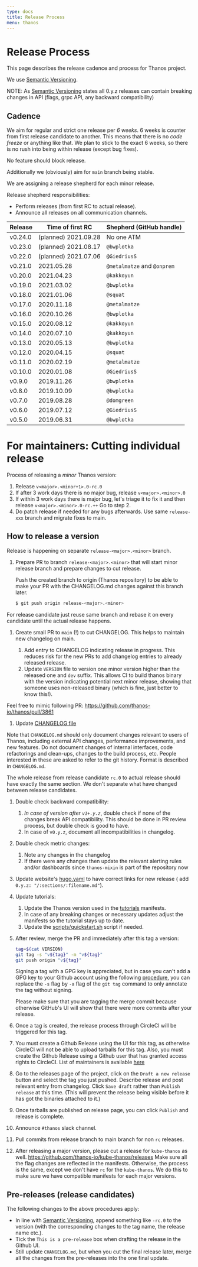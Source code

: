 ```yaml
---
type: docs
title: Release Process
menu: thanos
---
```


# Release Process

This page describes the release cadence and process for Thanos project.

We use [Semantic Versioning](http://semver.org/).

NOTE: As [Semantic Versioning](http://semver.org/spec/v2.0.0.html) states all 0.y.z releases can contain breaking changes in API (flags, grpc API, any backward compatibility)

## Cadence

We aim for regular and strict one release per *6 weeks*. 6 weeks is counter from first release candidate to another. This means that there is no *code freeze* or anything like that. We plan to stick to the exact 6 weeks, so there is no rush into being within release (except bug fixes).

No feature should block release.

Additionally we (obviously) aim for `main` branch being stable.

We are assigning a release shepherd for each minor release.

Release shepherd responsibilities:

* Perform releases (from first RC to actual release).
* Announce all releases on all communication channels.

| Release | Time of first RC     | Shepherd (GitHub handle)    |
|---------|----------------------|-----------------------------|
| v0.24.0 | (planned) 2021.09.28 | No one ATM                  |
| v0.23.0 | (planned) 2021.08.17 | `@bwplotka`                 |
| v0.22.0 | (planned) 2021.07.06 | `@GiedriusS`                |
| v0.21.0 | 2021.05.28           | `@metalmatze` and `@onprem` |
| v0.20.0 | 2021.04.23           | `@kakkoyun`                 |
| v0.19.0 | 2021.03.02           | `@bwplotka`                 |
| v0.18.0 | 2021.01.06           | `@squat`                    |
| v0.17.0 | 2020.11.18           | `@metalmatze`               |
| v0.16.0 | 2020.10.26           | `@bwplotka`                 |
| v0.15.0 | 2020.08.12           | `@kakkoyun`                 |
| v0.14.0 | 2020.07.10           | `@kakkoyun`                 |
| v0.13.0 | 2020.05.13           | `@bwplotka`                 |
| v0.12.0 | 2020.04.15           | `@squat`                    |
| v0.11.0 | 2020.02.19           | `@metalmatze`               |
| v0.10.0 | 2020.01.08           | `@GiedriusS`                |
| v0.9.0  | 2019.11.26           | `@bwplotka`                 |
| v0.8.0  | 2019.10.09           | `@bwplotka`                 |
| v0.7.0  | 2019.08.28           | `@domgreen`                 |
| v0.6.0  | 2019.07.12           | `@GiedriusS`                |
| v0.5.0  | 2019.06.31           | `@bwplotka`                 |

# For maintainers: Cutting individual release

Process of releasing a *minor* Thanos version:

1. Release `v<major>.<minor+1>.0-rc.0`
2. If after 3 work days there is no major bug, release `v<major>.<minor>.0`
3. If within 3 work days there is major bug, let's triage it to fix it and then release `v<major>.<minor>.0-rc.++` Go to step 2.
4. Do patch release if needed for any bugs afterwards. Use same `release-xxx` branch and migrate fixes to main.

## How to release a version

Release is happening on separate `release-<major>.<minor>` branch.

1. Prepare PR to branch `release-<major>.<minor>` that will start minor release branch and prepare changes to cut release.

   Push the created branch to origin (Thanos repository) to be able to make your PR with the CHANGELOG.md changes against this branch later.

   ```bash
   $ git push origin release-<major>.<minor>
   ```

For release candidate just reuse same branch and rebase it on every candidate until the actual release happens.

1. Create small PR to `main` (!) to cut CHANGELOG. This helps to maintain new changelog on main.

   1. Add entry to CHANGELOG indicating release in progress. This reduces risk for the new PRs to add changelog entries to already released release.
   2. Update `VERSION` file to version one minor version higher than the released one and `dev` suffix. This allows CI to build thanos binary with the version indicating potential next minor release, showing that someone uses non-released binary (which is fine, just better to know this!).

Feel free to mimic following PR: https://github.com/thanos-io/thanos/pull/3861

1. Update [CHANGELOG file](../CHANGELOG.md)

Note that `CHANGELOG.md` should only document changes relevant to users of Thanos, including external API changes, performance improvements, and new features. Do not document changes of internal interfaces, code refactorings and clean-ups, changes to the build process, etc. People interested in these are asked to refer to the git history. Format is described in `CHANGELOG.md`.

The whole release from release candidate `rc.0` to actual release should have exactly the same section. We don't separate what have changed between release candidates.

1. Double check backward compatibility:

   1. *In case of version after `v1+.y.z`*, double check if none of the changes break API compatibility. This should be done in PR review process, but double check is good to have.
   2. In case of `v0.y.z`, document all incompatibilities in changelog.

2. Double check metric changes:

   1. Note any changes in the changelog
   2. If there were any changes then update the relevant alerting rules and/or dashboards since `thanos-mixin` is part of the repository now

3. Update website's [hugo.yaml](https://github.com/thanos-io/thanos/blob/main/website/hugo.yaml) to have correct links for new release ( add `0.y.z: "/:sections/:filename.md"`).

4. Update tutorials:

   1. Update the Thanos version used in the [tutorials](../tutorials) manifests.
   2. In case of any breaking changes or necessary updates adjust the manifests so the tutorial stays up to date.
   3. Update the [scripts/quickstart.sh](https://github.com/thanos-io/thanos/blob/main/scripts/quickstart.sh) script if needed.

5. After review, merge the PR and immediately after this tag a version:

   ```bash
   tag=$(cat VERSION)
   git tag -s "v${tag}" -m "v${tag}"
   git push origin "v${tag}"
   ```

   Signing a tag with a GPG key is appreciated, but in case you can't add a GPG key to your Github account using the following [procedure](https://help.github.com/articles/generating-a-gpg-key/), you can replace the `-s` flag by `-a` flag of the `git tag` command to only annotate the tag without signing.

   Please make sure that you are tagging the merge commit because otherwise GitHub's UI will show that there were more commits after your release.

6. Once a tag is created, the release process through CircleCI will be triggered for this tag.

7. You must create a Github Release using the UI for this tag, as otherwise CircleCI will not be able to upload tarballs for this tag. Also, you must create the Github Release using a Github user that has granted access rights to CircleCI. List of maintainers is available [here](../MAINTAINERS.md)

8. Go to the releases page of the project, click on the `Draft a new release` button and select the tag you just pushed. Describe release and post relevant entry from changelog. Click `Save draft` rather than `Publish release` at this time. (This will prevent the release being visible before it has got the binaries attached to it.)

9. Once tarballs are published on release page, you can click `Publish` and release is complete.

10. Announce `#thanos` slack channel.

11. Pull commits from release branch to main branch for non `rc` releases.

12. After releasing a major version, please cut a release for `kube-thanos` as well. https://github.com/thanos-io/kube-thanos/releases Make sure all the flag changes are reflected in the manifests. Otherwise, the process is the same, except we don't have `rc` for the `kube-thanos`. We do this to make sure we have compatible manifests for each major versions.

## Pre-releases (release candidates)

The following changes to the above procedures apply:

* In line with [Semantic Versioning](http://semver.org/), append something like `-rc.0` to the version (with the corresponding changes to the tag name, the release name etc.).
* Tick the `This is a pre-release` box when drafting the release in the Github UI.
* Still update `CHANGELOG.md`, but when you cut the final release later, merge all the changes from the pre-releases into the one final update.
